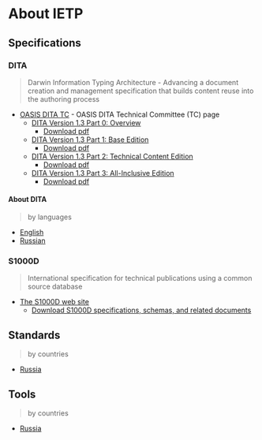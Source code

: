 # About IETP

## Specifications

### DITA
> Darwin Information Typing Architecture - Advancing a document creation and
management specification that builds content reuse into the authoring process

- [OASIS DITA TC][SPEC_1] - OASIS DITA Technical Committee (TC) page
    - [DITA Version 1.3 Part 0: Overview][SPEC_1.1]
        - [Download pdf][SPEC_1.1.1]
    - [DITA Version 1.3 Part 1: Base Edition][SPEC_2.1]
        - [Download pdf][SPEC_1.2.1]
    - [DITA Version 1.3 Part 2: Technical Content Edition][SPEC_1.3]
        - [Download pdf][SPEC_1.3.1]
    - [DITA Version 1.3 Part 3: All-Inclusive Edition][SPEC_1.4]
        - [Download pdf][SPEC_1.4.1]

#### About DITA

> by languages

- [English](./specifications/about-dita/english.md)
- [Russian](./specifications/about-dita/russian.md)

### S1000D
> International specification for technical publications using a common source
database

- [The S1000D web site][SPEC_2]
    - [Download S1000D specifications, schemas, and related documents][SPEC_2.1]

## Standards

> by countries

- [Russia](./standards/russia.md)

## Tools

> by countries

- [Russia](./tools/russia.md)

[SPEC_1]: https://www.oasis-open.org/committees/tc_home.php?wg_abbrev=dita
[SPEC_1.1]: http://docs.oasis-open.org/dita/dita/v1.3/dita-v1.3-part0-overview.html
[SPEC_1.1.1]: http://docs.oasis-open.org/dita/dita/v1.3/dita-v1.3-part0-overview.pdf
[SPEC_1.2]: http://docs.oasis-open.org/dita/dita/v1.3/dita-v1.3-part1-base.html
[SPEC_1.2.1]: http://docs.oasis-open.org/dita/dita/v1.3/dita-v1.3-part1-base.pdf
[SPEC_1.3]: http://docs.oasis-open.org/dita/dita/v1.3/dita-v1.3-part2-tech-content.html
[SPEC_1.3.1]: http://docs.oasis-open.org/dita/dita/v1.3/dita-v1.3-part2-tech-content.pdf
[SPEC_1.4]: http://docs.oasis-open.org/dita/dita/v1.3/dita-v1.3-part3-all-inclusive.html
[SPEC_1.4.1]: http://docs.oasis-open.org/dita/dita/v1.3/dita-v1.3-part3-all-inclusive.pdf
[SPEC_2]: http://public.s1000d.org/Pages/Home.aspx
[SPEC_2.1]: http://public.s1000d.org/Downloads/Pages/S1000DDownloads.aspx
